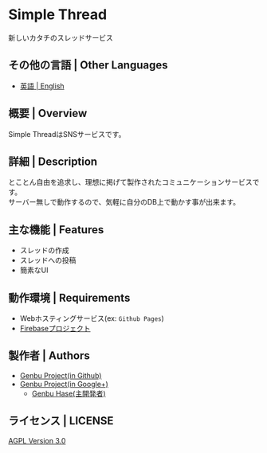 # Simple Thread
新しいカタチのスレッドサービス

## その他の言語 | Other Languages
* [英語 | English](/README.md)

## 概要 | Overview
Simple ThreadはSNSサービスです。

## 詳細 | Description
とことん自由を追求し、理想に掲げて製作されたコミュニケーションサービスです。<Br />
サーバー無しで動作するので、気軽に自分のDB上で動かす事が出来ます。

## 主な機能 | Features
* スレッドの作成
* スレッドへの投稿
* 簡素なUI

## 動作環境 | Requirements
* Webホスティングサービス(ex: `Github Pages`)
* [Firebaseプロジェクト](https://firebase.google.com/)

## 製作者 | Authors
* [Genbu Project(in Github)](https://github.com/GenbuProject)
* [Genbu Project(in Google+)](https://plus.google.com/+GenbuProject2015)
  * [Genbu Hase(主開発者)](https://github.com/GenbuHase)

## ライセンス | LICENSE
[AGPL Version 3.0](/LICENSE)